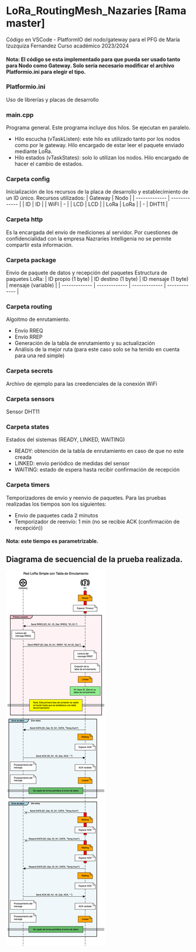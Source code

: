 # LoRa_RoutingMesh_Nazaries [Rama master]
Código en VSCode - PlatformIO del nodo/gateway para el PFG de María Izuzquiza Fernandez
Curso académico 2023/2024

#### Nota: El código se esta implementado para que pueda ser usado tanto para Nodo como Gateway. Solo sería necesario modificar el archivo Platformio.ini para elegir el tipo.

### Platformio.ini
Uso de librerías y placas de desarrollo
### main.cpp
Programa general. Este programa incluye dos hilos. Se ejecutan en paralelo. 
- Hilo escucha (vTaskListen): este hilo es utilizado tanto por los nodos como por le gateway. Hilo encargado de estar leer el paquete enviado mediante LoRa.
- Hilo estados (vTaskStates): solo lo utilizan los nodos. Hilo encargado de hacer el cambio de estados. 
### Carpeta config 
Inicialización de los recursos de la placa de desarrollo y establecimiento de un ID único.
Recursos utilizados:
| Gateway  | Nodo |
| ------------- | ------------- |
| ID  | ID  |
| WiFI  | -  |
| LCD  | LCD  |
| LoRa  | LoRa  |
| -  | DHT11  |
### Carpeta http
Es la encargada del envío de mediciones al servidor.
Por cuestiones de confidencialidad con la empresa Nazraríes Intelligenia no se permite compartir esta información. 
### Carpeta package
Envio de paquete de datos y recepción del paquetes
Estructura de paquetes LoRa:
| ID propio (1 byte)  | ID destino (1 byte) | ID mensaje (1 byte)  | mensaje (variable) |
| ------------- | ------------- | ------------- | ------------- |
### Carpeta routing
Algoitmo de enrutamiento.
- Envío RREQ
- Envío RREP
- Generación de la tabla de enrutamiento y su actualización
- Análisis de la mejor ruta (para este caso solo se ha tenido en cuenta para una red simple)
### Carpeta secrets
Archivo de ejemplo para las creedenciales de la conexión WiFi
### Carpeta sensors
Sensor DHT11
### Carpeta states
Estados del sistemas (READY, LINKED, WAITING)
- READY: obtención de la tabla de enrutamiento en caso de que no este creada
- LINKED: envío periódico de medidas del sensor
- WAITING: estado de espera hasta recibir confirmación de recepción
### Carpeta timers
Temporizadores de envio y reenvio de paquetes. Para las pruebas realizadas los tiempos son los siguientes:
- Envio de paquetes cada 2 minutos
- Temporizador de reenvío: 1 min (no se recibie ACK (confirmación de recepción))
#### Nota: este tiempo es parametrizable.

## Diagrama de secuencial de la prueba realizada.
![Diagrama secuencial prueba tabla de enrutamiento en una red simple](images/RedLoRaSimpleV2.png)

